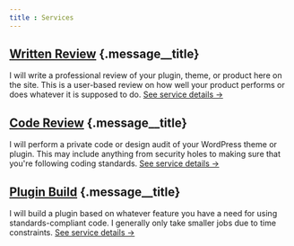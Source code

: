 ```yaml
---
title : Services
---
```


<div class="message" markdown="1">

## [Written Review](services/written-review) {.message__title}

I will write a professional review of your plugin, theme, or product here on the site.  This is a user-based review on how well your product performs or does whatever it is supposed to do.  [See service details &rarr;](services/written-review)

</div>
<div class="message" markdown="1">

## [Code Review](services/code-review) {.message__title}

I will perform a private code or design audit of your WordPress theme or plugin.  This may include anything from security holes to making sure that you're following coding standards.  [See service details &rarr;](services/code-review)

</div>
<div class="message" markdown="1">

## [Plugin Build](services/plugin-build) {.message__title}

I will build a plugin based on whatever feature you have a need for using standards-compliant code.  I generally only take smaller jobs due to time constraints.  [See service details &rarr;](services/plugin-build)

</div>

